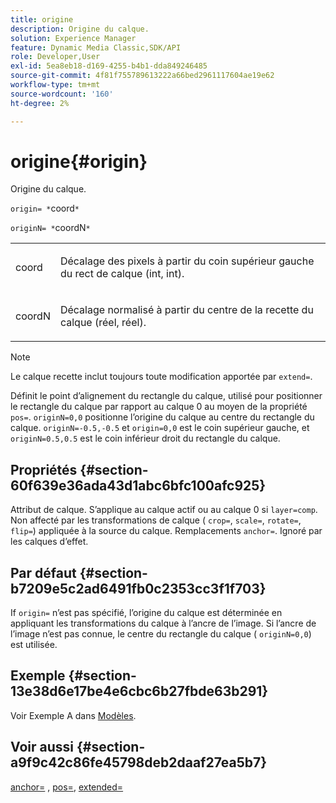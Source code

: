 ```yaml
---
title: origine
description: Origine du calque.
solution: Experience Manager
feature: Dynamic Media Classic,SDK/API
role: Developer,User
exl-id: 5ea8eb18-d169-4255-b4b1-dda849246485
source-git-commit: 4f81f755789613222a66bed2961117604ae19e62
workflow-type: tm+mt
source-wordcount: '160'
ht-degree: 2%

---
```


# origine{#origin}

Origine du calque.

`origin= *`coord`*`

`originN= *`coordN`*`

<table id="simpletable_A270FD92B1E841FE81F5AB300351FE01"> 
 <tr class="strow"> 
  <td class="stentry"> <p><span class="varname"> coord</span> </p></td> 
  <td class="stentry"> <p>Décalage des pixels à partir du coin supérieur gauche du rect de calque (int, int). </p></td> 
 </tr> 
 <tr class="strow"> 
  <td class="stentry"> <p><span class="varname"> coordN</span> </p></td> 
  <td class="stentry"> <p>Décalage normalisé à partir du centre de la recette du calque (réel, réel). </p></td> 
 </tr> 
</table>

>[!NOTE]
>
>Le calque recette inclut toujours toute modification apportée par `extend=`.

Définit le point d’alignement du rectangle du calque, utilisé pour positionner le rectangle du calque par rapport au calque 0 au moyen de la propriété `pos=`. `originN=0,0` positionne l’origine du calque au centre du rectangle du calque. `originN=-0.5,-0.5` et `origin=0,0` est le coin supérieur gauche, et `originN=0.5,0.5` est le coin inférieur droit du rectangle du calque.

## Propriétés {#section-60f639e36ada43d1abc6bfc100afc925}

Attribut de calque. S’applique au calque actif ou au calque 0 si `layer=comp`. Non affecté par les transformations de calque ( `crop=`, `scale=`, `rotate=`, `flip=`) appliquée à la source du calque. Remplacements `anchor=`. Ignoré par les calques d’effet.

## Par défaut {#section-b7209e5c2ad6491fb0c2353cc3f1f703}

If `origin=` n’est pas spécifié, l’origine du calque est déterminée en appliquant les transformations du calque à l’ancre de l’image. Si l’ancre de l’image n’est pas connue, le centre du rectangle du calque ( `originN=0,0`) est utilisée.

## Exemple {#section-13e38d6e17be4e6cbc6b27fbde63b291}

Voir Exemple A dans [Modèles](../../../../../is-api/http-ref/image-serving-api-ref/c-http-protocol-reference/c-templates/c-templates.md#concept-3cd2d2adae0e41b2979b9640244d4d3e).

## Voir aussi {#section-a9f9c42c86fe45798deb2daaf27ea5b7}

[anchor=](../../../../../is-api/http-ref/image-serving-api-ref/c-http-protocol-reference/c-command-reference/r-anchor.md#reference-6661e548ab284b82828d8d94c8ddeb7c) , [pos=](../../../../../is-api/http-ref/image-serving-api-ref/c-http-protocol-reference/c-command-reference/r-pos.md#reference-65de948f4b404f1182b22119ca332143), [extended=](../../../../../is-api/http-ref/image-serving-api-ref/c-http-protocol-reference/c-command-reference/r-extend.md#reference-7e9156beb285459d830e2d56782a74ac)
